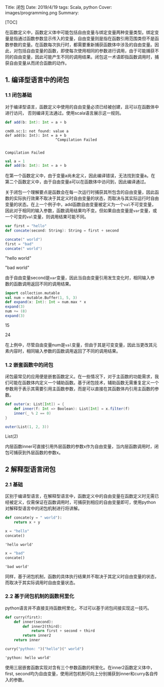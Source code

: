 Title: 闭包
Date: 2019/4/19
tags: Scala, python
Cover: images/programming.png
Summary:

[TOC]

在函数定义中，函数定义体中可能包括自由变量与绑定变量两种变量类型。绑定变量是指通过函数参数显示传入的变量，自由变量则是指在函数引用范围类但不是函数参数的变量。在函数每次执行时，都需要重新捕获函数体中涉及的自由变量。因此，对包括自由变量的函数，即使每次使用相同的参数进行调用，由于可能捕获不同的自由变量，因此可能产生不同的调用结果。闭包这一术语即指函数调用时，捕获自由变量从而闭合函数的动作。

## 1. 编译型语言中的闭包

### 1.1 闭包基础

对于编译型语言，函数定义中使用的自由变量必须已经被创建，且可以在函数体中进行访问， 否则编译无法通过。使用scala语言展示这一规则。


```scala
def add(b: Int): Int = a + b
```

    cmd0.sc:1: not found: value a
    def add(b: Int): Int = a + b
                           ^Compilation Failed


    Compilation Failed



```scala
val a = 1
def add(b: Int): Int = a + b
```


在第一个函数定义中，由于变量a尚未定义，因此编译错误，无法找到变量a。在第二个函数定义中，由于自由变量a可以在函数体中访问到，因此编译通过。

关于闭包一个理解要点是函数会在每一次运行时捕获其所包含的自由变量，因此函数的实际执行效果不取决于其定义时自由变量的状态，而取决与其实际运行时自由变量的状态。在上一个例子中，add函数自由变量被定义为一个`val`不可变变量，因此对于相同的输入参数，函数调用结果均不变。但如果自由变量是`var`变量，或一个可变的`val`变量，则调用结果可能不同。


```scala
var first = "hello"
def concate(second: String): String = first + second

concate(" world")
first = "bad"
concate(" world")
```

"hello world"

"bad world"



由于自由变量second是`var`变量，因此当自由变量引用发生变化时，相同输入参数的函数调用返回不同的调用结果。


```scala
import collection.mutable
val num = mutable.Buffer(1, 5, 3)
def expand(x: Int): Int = num.max * x
expand(3)
num += (8)
expand(3)
```

15

24


在上例中，尽管自由变量num是`val`变量，但由于其是可变变量，因此当更改其元素内容时，相同输入参数的函数调用返回了不同的调用结果。

### 1.2 嵌套函数中的闭包

闭包最常见的应用便是嵌套函数定义。在一些情况下，对于主函数的功能需求，我们可能在函数体内定义一个辅助函数。基于闭包技术，辅助函数无需重复定义一个参数用于表示其需要引用主函数参数，而是可以直接在其函数体内引用主函数的参数。


```scala
def outer(x: List[Int]) = {
    def inner(f: Int => Boolean): List[Int] = x.filter(f)
    inner(_ % 2 == 0)
}

outer(List(1, 2, 3))
```


List(2)



内层函数inner可直接引用外层函数的参数x作为自由变量，当内层函数调用时，闭包可捕获到外层函数的参数x。



## 2 解释型语言闭包

### 2.1 基础

区别于编译型语言，在解释型语言中，函数定义中的自由变量在函数定义时无需已经被定义，仅需保证在函数调用时，可捕获到相应的自由变量即可，使用python对解释型语言中的闭包机制进行将讲解。


```python
def concate(y = " world"):
    return x + y
```


```python
x = "hello"
concate()
```

    'hello world'

```python
x = "bad"
concate()
```

    'bad world'

同样，基于闭包机制，函数的具体执行结果并不取决于其定义时自由变量的状态，而取决于其实际调用时自由变量状态。

### 2.2 基于闭包机制的函数柯里化

python语言并不直接支持函数柯里化，不过可以基于闭包间接实现这一技巧。


```python
def curry(first):
    def inner(second):
        def inner2(third):
            return first + second + third
        return inner2
    return inner
```


```python
curry("python: ")("hello")(" world")
```

    'python: hello world'

使用三层嵌套函数实现对含有三个参数函数的柯里化。在inner2函数定义体中，first, second均为自由变量，使用闭包机制可向上分别捕获到inner和curry各自传入的参数。

